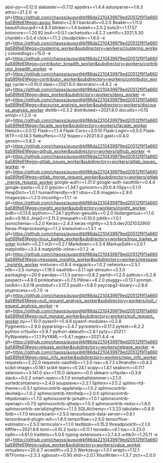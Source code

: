 absl-py==0.12.0
alabaster==0.7.12
appdirs==1.4.4
astunparse==1.6.3
attrs==21.2.0
-e git+https://github.com/chaoss/augur@bf86da2210439979ed20512f911a660ba589fe61#egg=augur
Babel==2.9.1
backcall==0.2.0
Beaker==1.11.0
beautifulsoup4==4.9.3
blinker==1.4
bokeh==2.0.2
boto3==1.17.57
botocore==1.20.92
bs4==0.0.1
cachetools==4.2.2
certifi==2021.5.30
chardet==3.0.4
click==7.1.2
cloudpickle==1.6.0
-e git+https://github.com/chaoss/augur@bf86da2210439979ed20512f911a660ba589fe61#egg=clustering_worker&subdirectory=workers/clustering_worker
coloredlogs==15.0
-e git+https://github.com/chaoss/augur@bf86da2210439979ed20512f911a660ba589fe61#egg=contributor_breadth_worker&subdirectory=workers/contributor_breadth_worker
-e git+https://github.com/chaoss/augur@bf86da2210439979ed20512f911a660ba589fe61#egg=contributor_worker&subdirectory=workers/contributor_worker
cycler==0.10.0
dask==2021.6.0
decorator==4.4.2
-e git+https://github.com/chaoss/augur@bf86da2210439979ed20512f911a660ba589fe61#egg=deps_worker&subdirectory=workers/deps_worker
-e git+https://github.com/chaoss/augur@bf86da2210439979ed20512f911a660ba589fe61#egg=discourse_analysis_worker&subdirectory=workers/discourse_analysis_worker
distlib==0.3.2
distributed==2021.6.0
docutils==0.15
emoji==1.2.0
-e git+https://github.com/chaoss/augur@bf86da2210439979ed20512f911a660ba589fe61#egg=facade_worker&subdirectory=workers/facade_worker
filelock==3.0.12
Flask==1.1.4
Flask-Cors==3.0.10
Flask-Login==0.5.0
Flask-WTF==0.14.3
flatbuffers==1.12
fsspec==2021.6.0
gast==0.4.0
gensim==3.8.3
-e git+https://github.com/chaoss/augur@bf86da2210439979ed20512f911a660ba589fe61#egg=github_worker&subdirectory=workers/github_worker
-e git+https://github.com/chaoss/augur@bf86da2210439979ed20512f911a660ba589fe61#egg=gitlab_issues_worker&subdirectory=workers/gitlab_issues_worker
-e git+https://github.com/chaoss/augur@bf86da2210439979ed20512f911a660ba589fe61#egg=gitlab_merge_request_worker&subdirectory=workers/gitlab_merge_request_worker
google-auth==1.31.0
google-auth-oauthlib==0.4.4
google-pasta==0.2.0
grpcio==1.34.1
gunicorn==20.0.4
h5py==3.1.0
HeapDict==1.0.1
humanfriendly==9.1
idna==2.8
imageio==2.9.0
imagesize==1.2.0
iniconfig==1.1.1
-e git+https://github.com/chaoss/augur@bf86da2210439979ed20512f911a660ba589fe61#egg=insight_worker&subdirectory=workers/insight_worker
ipdb==0.13.6
ipython==7.24.1
ipython-genutils==0.2.0
itsdangerous==1.1.0
jedi==0.18.0
Jinja2==2.11.3
jmespath==0.10.0
joblib==1.0.1
jsonschema==3.2.0
Keras==2.4.3
keras-nightly==2.5.0.dev2021032900
Keras-Preprocessing==1.1.2
kiwisolver==1.3.1
-e git+https://github.com/chaoss/augur@bf86da2210439979ed20512f911a660ba589fe61#egg=linux_badge_worker&subdirectory=workers/linux_badge_worker
locket==0.2.1
m2r==0.2.1
Markdown==3.3.4
MarkupSafe==2.0.1
matplotlib==3.3.4
matplotlib-inline==0.1.2
-e git+https://github.com/chaoss/augur@bf86da2210439979ed20512f911a660ba589fe61#egg=message_insights_worker&subdirectory=workers/message_insights_worker
mistune==0.8.4
msgpack==1.0.2
networkx==2.5.1
nltk==3.5
numpy==1.19.5
oauthlib==3.1.1
opt-einsum==3.3.0
packaging==20.9
pandas==1.1.3
parso==0.8.2
partd==1.2.0
pathos==0.2.8
pexpect==4.8.0
pickleshare==0.7.5
Pillow==8.2.0
pluggy==0.13.1
prompt-toolkit==3.0.18
protobuf==3.17.3
psutil==5.8.0
psycopg2-binary==2.8.6
ptyprocess==0.7.0
-e git+https://github.com/chaoss/augur@bf86da2210439979ed20512f911a660ba589fe61#egg=pull_request_analysis_worker&subdirectory=workers/pull_request_analysis_worker
-e git+https://github.com/chaoss/augur@bf86da2210439979ed20512f911a660ba589fe61#egg=pull_request_worker&subdirectory=workers/pull_request_worker
py==1.10.0
pyasn1==0.4.8
pyasn1-modules==0.2.8
Pygments==2.9.0
pyparsing==2.4.7
pyrsistent==0.17.3
pytest==6.2.2
python-crfsuite==0.9.7
python-dateutil==2.8.1
pytz==2021.1
PyWavelets==1.1.1
PyYAML==5.4.1
regex==2021.4.4
-e git+https://github.com/chaoss/augur@bf86da2210439979ed20512f911a660ba589fe61#egg=release_worker&subdirectory=workers/release_worker
-e git+https://github.com/chaoss/augur@bf86da2210439979ed20512f911a660ba589fe61#egg=repo_info_worker&subdirectory=workers/repo_info_worker
requests==2.22.0
requests-oauthlib==1.3.0
rsa==4.7.2
s3transfer==0.4.2
scikit-image==0.18.1
scikit-learn==0.24.1
scipy==1.4.1
seaborn==0.11.1
selenium==3.141.0
six==1.15.0
sklearn==0.0
sklearn-crfsuite==0.3.6
slack==0.0.2
smart-open==5.1.0
snowballstemmer==2.1.0
sortedcontainers==2.4.0
soupsieve==2.2.1
Sphinx==3.5.2
sphinx-rtd-theme==0.5.1
sphinxcontrib-applehelp==1.0.2
sphinxcontrib-devhelp==1.0.2
sphinxcontrib-htmlhelp==2.0.0
sphinxcontrib-httpdomain==1.7.0
sphinxcontrib-jsmath==1.0.1
sphinxcontrib-openapi==0.7.0
sphinxcontrib-qthelp==1.0.3
sphinxcontrib-redoc==1.6.0
sphinxcontrib-serializinghtml==1.1.5
SQLAlchemy==1.3.23
tabulate==0.8.9
tblib==1.7.0
tensorboard==2.5.0
tensorboard-data-server==0.6.1
tensorboard-plugin-wit==1.8.0
tensorflow==2.5.0
tensorflow-estimator==2.5.0
termcolor==1.1.0
textblob==0.15.3
threadpoolctl==2.1.0
tifffile==2021.6.6
toml==0.10.2
toolz==0.11.1
tornado==6.1
tox==3.23.0
tqdm==4.61.0
traitlets==5.0.5
typing-extensions==3.7.4.3
urllib3==1.25.11
-e git+https://github.com/chaoss/augur@bf86da2210439979ed20512f911a660ba589fe61#egg=value_worker&subdirectory=workers/value_worker
virtualenv==20.4.7
wcwidth==0.2.5
Werkzeug==1.0.1
wrapt==1.12.1
WTForms==2.3.3
xgboost==0.90
xlrd==2.0.1
XlsxWriter==1.3.7
zict==2.0.0
